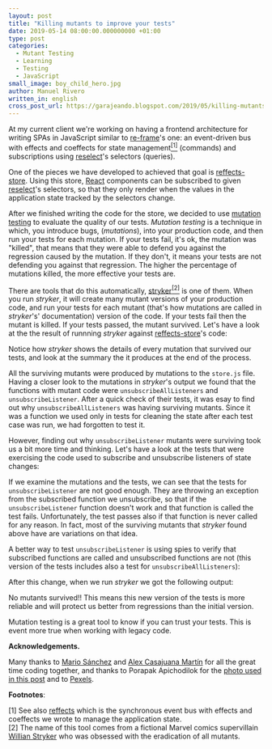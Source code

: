 ```yaml
---
layout: post
title: "Killing mutants to improve your tests"
date: 2019-05-14 08:00:00.000000000 +01:00
type: post
categories:
  - Mutant Testing
  - Learning
  - Testing
  - JavaScript
small_image: boy_child_hero.jpg
author: Manuel Rivero
written_in: english
cross_post_url: https://garajeando.blogspot.com/2019/05/killing-mutants-to-improve-your-tests.html
---
```


At my current client we're working on having a frontend architecture for writing SPAs in JavaScript similar to [re-frame](https://github.com/Day8/re-frame)'s one: an event-driven bus with effects and coeffects for state management<a href="#nota1"><sup>[1]</sup></a> (commands) and subscriptions using [reselect](https://github.com/reduxjs/reselect)'s selectors (queries).  

One of the pieces we have developed to achieved that goal is [reffects-store](https://github.com/trovit/reffects-store). Using this store, [React](https://reactjs.org/) components can be subscribed to given [reselect](https://github.com/reduxjs/reselect)'s selectors, so that they only render when the values in the application state tracked by the selectors change.

After we finished writing the code for the store, we decided to use [mutation testing](https://en.wikipedia.org/wiki/Mutation_testing) to evaluate the quality of our tests. *Mutation testing* is a technique in which, you introduce bugs, (*mutations*), into your production code, and then run your tests for each mutation. If your tests fail, it's ok, the mutation was "killed", that means that they were able to defend you against the regression caused by the mutation. If they don't, it means your tests are not defending you against that regression. The higher the percentage of mutations killed, the more effective your tests are.

There are tools that do this automatically, [stryker](https://stryker-mutator.io/)<a href="#nota2"><sup>[2]</sup></a> is one of them. When you run *stryker*, it will create many mutant versions of your production code, and run your tests for each mutant (that's how mutations are called in *stryker*'s' documentation) version of the code. If your tests fail then the mutant is killed. If your tests passed, the mutant survived. Let's have a look at the the result of runnning *stryker* against [reffects-store](https://github.com/trovit/reffects-store)'s code:

<script src="https://gist.github.com/trikitrok/0fe2dee6b69016d784849f61d3cae80f.js"></script>

Notice how *stryker* shows the details of every mutation that survived our tests, and look at the summary the it produces at the end of the process.

All the surviving mutants were produced by mutations to the `store.js` file. Having a closer look to the mutations in *stryker*'s output we found that the functions with mutant code were `unsubscribeAllListeners` and `unsubscribeListener`.
After a quick check of their tests, it was esay to find out why `unsubscribeAllListeners` was having surviving mutants. Since it was a function we used only in tests for cleaning the state after each test case was run, we had forgotten to test it. 

However, finding out why `unsubscribeListener` mutants were surviving took us a bit more time and thinking.
Let's have a look at the tests that were exercising the code used to subscribe and unsubscribe listeners of state changes:

<script src="https://gist.github.com/trikitrok/62a6892d957ffc21d9f9430fd4b2f359.js"></script>

If we examine the mutations and the tests, we can see that the tests for `unsubscribeListener` are not good enough. They are throwing an exception from the subscribed function we unsubscribe, so that if the `unsubscribeListener` function doesn't work and that function is called the test fails. Unfortunately, the test passes also if that function is never called for any reason. In fact, most of the surviving mutants that *stryker* found above have are variations on that idea.

A better way to test `unsubscribeListener` is using spies to verify that subscribed functions are called and unsubscribed functions are not (this version of the tests includes also a test for `unsubscribeAllListeners`):

<script src="https://gist.github.com/trikitrok/4e64ce106b74e0f3b9e304933a32fc35.js"></script>

After this change, when we run *stryker* we got the following output:

<script src="https://gist.github.com/trikitrok/93b40e7f4318159f2c3022b8e0119811.js"></script>

No mutants survived!! This means this new version of the tests is more reliable and will protect us better from regressions than the initial version. 

Mutation testing is a great tool to know if you can trust your tests. This is event more true when working with legacy code.

**Acknowledgements.**

Many thanks to <a href="https://twitter.com/MrMSanchez">Mario Sánchez</a> and <a href="https://twitter.com/alexhoma_">Alex Casajuana Martín</a> for all the great time coding together, and thanks to Porapak Apichodilok for the [photo used in this post](https://www.pexels.com/photo/boy-child-clouds-kid-346796/) and to [Pexels](https://www.pexels.com/).

**Footnotes**:

<div class="foot-note">
  <a name="nota1"></a> [1] See also <a href="https://github.com/trovit/reffects">reffects</a> which is the synchronous event bus with effects and coeffects we wrote to manage the application state.
</div>
<div class="foot-note">
  <a name="nota2"></a> [2] The name of this tool comes from a fictional Marvel comics supervillain <a href="https://en.wikipedia.org/wiki/William_Stryker">Willian Stryker</a> who was obsessed with the eradication of all mutants.
</div>
